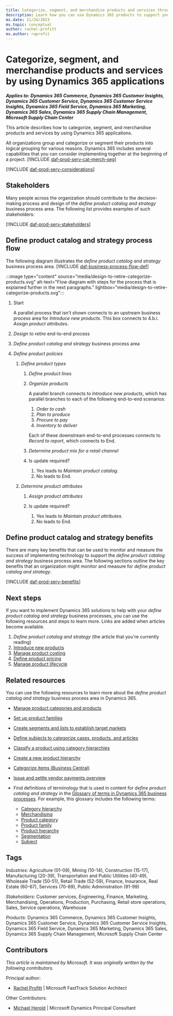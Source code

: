 ```yaml
---
title: Categorize, segment, and merchandise products and services through Dynamics 365
description: Learn how you can use Dynamics 365 products to support your organization's business processes for capturing a strategy for the products that you want to sell.
ms.date: 11/24/2023
ms.topic: conceptual
author: rachel-profitt
ms.author: raprofit
---
```


# Categorize, segment, and merchandise products and services by using Dynamics 365 applications

***Applies to: Dynamics 365 Commerce, Dynamics 365 Customer Insights, Dynamics 365 Customer Service, Dynamics 365 Customer Service Insights, Dynamics 365 Field Service, Dynamics 365 Marketing, Dynamics 365 Sales, Dynamics 365 Supply Chain Management, Microsoft Supply Chain Center***

This article describes how to categorize, segment, and merchandise products and services by using Dynamics 365 applications.

All organizations group and categorize or segment their products into logical grouping for various reasons. Dynamics 365 includes several capabilities that you can consider implementing together at the beginning of a project. [!INCLUDE [daf-prod-serv-cat-merch-seg](../includes/daf-prod-serv-cat-merch-seg.md)]

[!INCLUDE [daf-prod-serv-considerations](../includes/daf-prod-serv-considerations.md)]

## Stakeholders

Many people across the organization should contribute to the decision-making process and design of the *define product catalog and strategy* business process area. The following list provides examples of such stakeholders:

[!INCLUDE [daf-prod-serv-stakeholders](../includes/daf-prod-serv-stakeholders.md)]

## Define product catalog and strategy process flow

The following diagram illustrates the *define product catalog and strategy* business process area. [!INCLUDE [daf-business-process-flow-def](~/../shared-content/shared/guidance-includes/daf-business-process-flow-def.md)]

:::image type="content" source="media/design-to-retire-categorize-products.svg" alt-text="Flow diagram with steps for the process that is explained further in the next paragraphs." lightbox="media/design-to-retire-categorize-products.svg":::

1. Start

    A parallel process that isn't shown connects to an upstream business process area for *Introduce new products*. This box connects to 4.b.i. *Assign product attributes*.

1. *Design to retire* end-to-end process
1. *Define product catalog and strategy* business process area
1. *Define product policies*

    1. *Define product types*

        1. *Define product lines*
        1. *Organize products*

            A parallel branch connects to *Introduce new products*, which has parallel branches to each of the following end-to-end scenarios:

            1. *Order to cash*
            1. *Plan to produce*
            1. *Procure to pay*
            1. *Inventory to deliver*

            Each of these downstream end-to-end processes connects to *Record to report*, which connects to End.

        1. *Determine product mix for a retail channel*
        1. Is update required?

            1. Yes leads to *Maintain product catalog*.
            1. No leads to End.

    1. *Determine product attributes*

        1. *Assign product attributes*
        1. Is update required?

            1. Yes leads to *Maintain product attributes*.
            1. No leads to End.

## Define product catalog and strategy benefits

There are many key benefits that can be used to monitor and measure the success of implementing technology to support the *define product catalog and strategy* business process area. The following sections outline the key benefits that an organization might monitor and measure for *define product catalog and strategy*.

[!INCLUDE [daf-prod-serv-benefits](../includes/daf-prod-serv-benefits.md)]

## Next steps

If you want to implement Dynamics 365 solutions to help with your *define product catalog and strategy* business processes, you can use the following resources and steps to learn more. Links are added when articles become available.

1. *Define product catalog and strategy* (the article that you're currently reading)
2. [Introduce new products](design-to-retire-introduce-new-products-overview.md)  
3. [Manage product costing](design-to-retire-define-product-costing-overview.md)
4. [Define product pricing](design-to-retire-manage-product-pricing-overview.md)  
5. [Manage product lifecycle](design-to-retire-manage-product-lifecycle-overview.md)  

## Related resources

You can use the following resources to learn more about the *define product catalog and strategy* business process area in Dynamics 365.

- [Manage product categories and products](/dynamics365/commerce/category-management-product-creation)
- [Set up product families](/dynamics365/sales/create-product-family)
- [Create segments and lists to establish target markets](/dynamics365/marketing/segmentation-lists-subscriptions)
- [Define subjects to categorize cases, products, and articles](/power-platform/admin/define-subjects-categorize-cases-products-articles)
- [Classify a product using category hierarchies](/dynamics365/supply-chain/pim/tasks/classify-product-category-hierarchies)
- [Create a new product hierarchy](/dynamics365/commerce/create-product-hierarchy)
- [Categorize items (Business Central)](/dynamics365/business-central/inventory-how-categorize-items)
- [Issue and settle vendor payments overview](design-to-retire-issue-and-settle-vendor-payments-overview.md)
- Find definitions of terminology that is used in content for *define product catalog and strategy* in the [Glossary of terms in Dynamics 365 business processes](glossary.md). For example, this glossary includes the following terms:

    - [Category hierarchy](glossary.md#category-hierarchy)
    - [Merchandising](glossary.md#merchandising)
    - [Product category](glossary.md#product-category)
    - [Product family](glossary.md#product-family)
    - [Product hierarchy](glossary.md#product-hierarchy)
    - [Segmentation](glossary.md#segmentation)
    - [Subject](glossary.md#subject)

## Tags

*Industries:* Agriculture (01-09), Mining (10-14), Construction (15-17), Manufacturing (20-39), Transportation and Public Utilities (40-49), Wholesale Trade (50-51), Retail Trade (52-59), Finance, Insurance, Real Estate (60-67), Services (70-89), Public Administration (91-99)

*Stakeholders:* Customer services, Engineering, Finance, Marketing, Merchandising, Operations, Production, Purchasing, Retail store operations, Sales, Service operations, Warehouse

*Products:* Dynamics 365 Commerce, Dynamics 365 Customer Insights, Dynamics 365 Customer Service, Dynamics 365 Customer Service Insights, Dynamics 365 Field Service, Dynamics 365 Marketing, Dynamics 365 Sales, Dynamics 365 Supply Chain Management, Microsoft Supply Chain Center

## Contributors

*This article is maintained by Microsoft. It was originally written by the following contributors.*

Principal author:

- [Rachel Profitt](https://linkedin.com/in/rachelprofitt) \| Microsoft FastTrack Solution Architect

Other Contributors:

- [Michael Herold](https://linkedin.com/in/maherold) \| Microsoft Dynamics Principal Consultant
